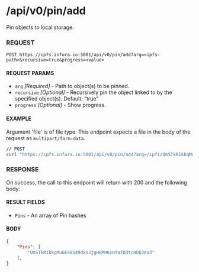 # /api/v0/pin/add

Pin objects to local storage.

### REQUEST

`POST https://ipfs.infura.io:5001/api/v0/pin/add?arg=<ipfs-path>&recursive=true&progress=<value>`

#### REQUEST PARAMS
- `arg` _[Required]_ - Path to object(s) to be pinned.
- `recursive` _[Optional]_ - Recursively pin the object linked to by the specified object(s). Default: “true”
- `progress` _[Optional]_ - Show progress. 

#### EXAMPLE
Argument 'file' is of file type. This endpoint expects a file in the body of the request as `multipart/form-data`.

```bash
// POST
curl "https://ipfs.infura.io:5001/api/v0/pin/add?arg=/ipfs/QmSTkR1kkqMuGEeBS49dxVJjgHRMH6cUYa7D3tcHDQ3ea3" 
```

### RESPONSE

On success, the call to this endpoint will return with 200 and the following body:

#### RESULT FIELDS
- `Pins` - An array of Pin hashes


#### BODY
```json
{
    "Pins": [
        "QmSTkR1kkqMuGEeBS49dxVJjgHRMH6cUYa7D3tcHDQ3ea3"
    ],
}
```